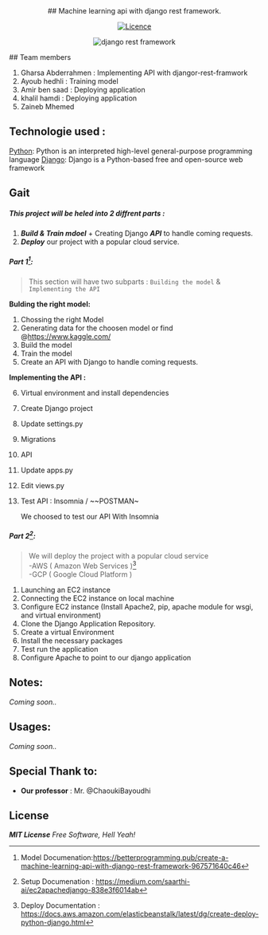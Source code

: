 <div align="center">
##  Machine learning api with django rest framework.

[![Licence](https://img.shields.io/github/license/justintime50/python-template)](LICENSE)

![django rest framework ](https://github.com/qbdq/SOA_Presntation/blob/main/assests/images/django_rest.png?raw=true)
</div>
## Team members

1. Gharsa Abderrahmen : Implementing API with djangor-rest-framwork
2. Ayoub hedhli : Training model
3. Amir ben saad : Deploying application
4. khalil hamdi : Deploying application
5. Zaineb Mhemed

## Technologie used :
[Python]: Python is an interpreted high-level general-purpose programming language
[Django]: Django is a Python-based free and open-source web framework 



## Gait

##### This project will be heled into 2 diffrent parts :

  1. ***Build & Train mdoel*** + Creating Django ***API*** to handle coming requests.
  2. ***Deploy*** our project with a popular cloud service.

##### Part 1[^1]:

>This section will have two subparts : `Building the model` & `Implementing the API`

__Bulding the right model:__ 
 1. Chossing the right Model
 2. Generating data for the choosen model or find @https://www.kaggle.com/
 3. Build the model
 4. Train the model
 5. Create an API with Django to handle coming requests.

__Implementing the API :__

 6. Virtual environment and install dependencies
 7. Create Django project
 8. Update settings.py
 9. Migrations
 10. API
 11. Update apps.py
 12. Edit views.py
 13. Test API : Insomnia / ~~POSTMAN~


     We choosed to test our API With Insomnia



##### Part 2[^2]:

>We will deploy the project with a popular cloud service   
    -AWS ( Amazon Web Services )[^3]  
    -GCP ( Google Cloud Platform )

1) Launching an EC2 instance
2) Connecting the EC2 instance on local machine
3) Configure EC2 instance (Install Apache2, pip, apache module for wsgi, and virtual environment)
4) Clone the Django Application Repository.
5) Create a virtual Environment
6) Install the necessary packages
7) Test run the application
8) Configure Apache to point to our django application  

## Notes:
*Coming soon..*

## Usages:
*Coming soon..*


## Special Thank to:
- **Our professor** : Mr. @ChaoukiBayoudhi

## License
***MIT License***
*Free Software, Hell Yeah!*



[^1]: Model Documenation:https://betterprogramming.pub/create-a-machine-learning-api-with-django-rest-framework-967571640c46  
[^2]: Setup  Documenation  : https://medium.com/saarthi-ai/ec2apachedjango-838e3f6014ab  

[^3]: Deploy Documentation : https://docs.aws.amazon.com/elasticbeanstalk/latest/dg/create-deploy-python-django.html


[Python]: https://www.python.org/
[Django]: https://www.djangoproject.com/
